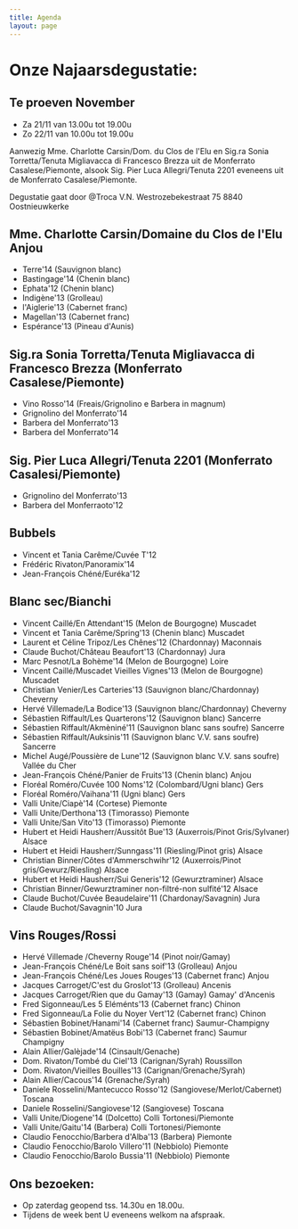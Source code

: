 ```yaml
---
title: Agenda 
layout: page
---
```

Onze Najaarsdegustatie:
========================
Te proeven November
-------------------
* Za 21/11 van 13.00u tot 19.00u
* Zo 22/11 van 10.00u tot 19.00u

Aanwezig Mme. Charlotte Carsin/Dom. du Clos de l'Elu en Sig.ra Sonia Torretta/Tenuta Migliavacca di Francesco Brezza uit de Monferrato Casalese/Piemonte, alsook Sig. Pier Luca Allegri/Tenuta 2201 eveneens
uit de Monferrato Casalese/Piemonte.

Degustatie gaat door @Troca V.N. Westrozebekestraat 75 8840 Oostnieuwkerke

Mme. Charlotte Carsin/Domaine du Clos de l'Elu Anjou
----------------------------------------------------
* Terre'14 (Sauvignon blanc)
* Bastingage'14 (Chenin blanc)
* Ephata'12 (Chenin blanc)
* Indigène'13 (Grolleau)
* l'Aiglerie'13 (Cabernet franc)
* Magellan'13 (Cabernet franc)
* Espérance'13 (Pineau d'Aunis)

Sig.ra Sonia Torretta/Tenuta Migliavacca di Francesco Brezza (Monferrato Casalese/Piemonte)
-------------------------------------------------------------------------------------------
* Vino Rosso'14 (Freais/Grignolino e Barbera in magnum)
* Grignolino del Monferrato'14
* Barbera del Monferrato'13
* Barbera del Monferrato'14

Sig. Pier Luca Allegri/Tenuta 2201 (Monferrato Casalesi/Piemonte)
------------------------------------------------------------------
* Grignolino del Monferrato'13
* Barbera del Monferraoto'12

Bubbels
-------
* Vincent et Tania Carême/Cuvée T'12
* Frédéric Rivaton/Panoramix'14
* Jean-François Chéné/Euréka'12

Blanc sec/Bianchi
-----------------
* Vincent Caillé/En Attendant'15 (Melon de Bourgogne) Muscadet
* Vincent et Tania Carême/Spring'13 (Chenin blanc) Muscadet
* Laurent et Céline Tripoz/Les Chênes'12 (Chardonnay) Maconnais
* Claude Buchot/Château Beaufort'13 (Chardonnay) Jura
* Marc Pesnot/La Bohème'14 (Melon de Bourgogne) Loire
* Vincent Caillé/Muscadet Vieilles Vignes'13 (Melon de Bourgogne) Muscadet
* Christian Venier/Les Carteries'13 (Sauvignon blanc/Chardonnay) Cheverny
* Hervé Villemade/La Bodice'13 (Sauvignon blanc/Chardonnay) Cheverny
* Sébastien Riffault/Les Quarterons'12 (Sauvignon blanc) Sancerre
* Sébastien Riffault/Akmèniné'11 (Sauvignon blanc sans soufre) Sancerre
* Sébastien Riffault/Auksinis'11 (Sauvignon blanc V.V. sans soufre) Sancerre
* Michel Augé/Poussière de Lune'12 (Sauvignon blanc V.V. sans soufre) Vallée du Cher
* Jean-François Chéné/Panier de Fruits'13 (Chenin blanc) Anjou
* Floréal Roméro/Cuvée 100 Noms'12 (Colombard/Ugni blanc) Gers
* Floréal Roméro/Vaihana'11 (Ugni blanc) Gers
* Valli Unite/Ciapè'14 (Cortese) Piemonte
* Valli Unite/Derthona'13 (Timorasso) Piemonte
* Valli Unite/San Vito'13 (Timorasso) Piemonte
* Hubert et Heidi Hausherr/Aussitôt Bue'13 (Auxerrois/Pinot Gris/Sylvaner) Alsace
* Hubert et Heidi Hausherr/Sunngass'11 (Riesling/Pinot gris) Alsace
* Christian Binner/Côtes d'Ammerschwihr'12 (Auxerrois/Pinot gris/Gewurz/Riesling) Alsace
* Hubert et Heidi Hausherr/Sui Generis'12 (Gewurztraminer) Alsace
* Christian Binner/Gewurztraminer non-filtré-non sulfité'12 Alsace
* Claude Buchot/Cuvée Beaudelaire'11 (Chardonay/Savagnin) Jura
* Claude Buchot/Savagnin'10 Jura

Vins Rouges/Rossi
-----------------
* Hervé Villemade /Cheverny Rouge'14 (Pinot noir/Gamay)
* Jean-François Chéné/Le Boit sans soif'13 (Grolleau) Anjou
* Jean-François Chéné/Les Joues Rouges'13 (Cabernet franc) Anjou
* Jacques Carroget/C'est du Groslot'13 (Grolleau) Ancenis
* Jacques Carroget/Rien que du Gamay'13 (Gamay) Gamay' d'Ancenis
* Fred Sigonneau/Les 5 Eléménts'13 (Cabernet franc) Chinon
* Fred Sigonneau/La Folie du Noyer Vert'12 (Cabernet franc) Chinon
* Sébastien Bobinet/Hanami'14 (Cabernet franc) Saumur-Champigny
* Sébastien Bobinet/Amatëus Bobi'13 (Cabernet franc) Saumur Champigny
* Alain Allier/Galèjade'14 (Cinsault/Genache)
* Dom. Rivaton/Tombé du Ciel'13 (Carignan/Syrah) Roussillon
* Dom. Rivaton/Vieilles Bouilles'13 (Carignan/Grenache/Syrah)
* Alain Allier/Cacous'14 (Grenache/Syrah)
* Daniele Rosselini/Mantecucco Rosso'12 (Sangiovese/Merlot/Cabernet) Toscana
* Daniele Rosselini/Sangiovese'12 (Sangiovese) Toscana
* Valli Unite/Diogene'14 (Dolcetto) Colli Tortonesi/Piemonte
* Valli Unite/Gaitu'14 (Barbera) Colli Tortonesi/Piemonte
* Claudio Fenocchio/Barbera d'Alba'13 (Barbera) Piemonte
* Claudio Fenocchio/Barolo Villero'11 (Nebbiolo) Piemonte
* Claudio Fenocchio/Barolo Bussia'11 (Nebbiolo) Piemonte 







Ons bezoeken:
-------------
* Op zaterdag geopend tss. 14.30u en 18.00u.
* Tijdens de week bent U eveneens welkom na afspraak.


















